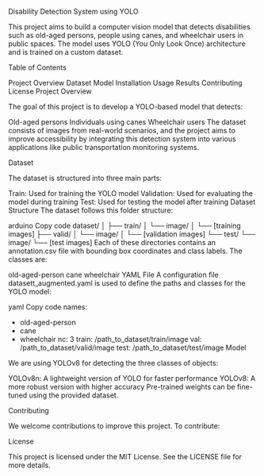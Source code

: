 Disability Detection System using YOLO

This project aims to build a computer vision model that detects disabilities such as old-aged persons, people using canes, and wheelchair users in public spaces. The model uses YOLO (You Only Look Once) architecture and is trained on a custom dataset.

Table of Contents

Project Overview
Dataset
Model
Installation
Usage
Results
Contributing
License
Project Overview

The goal of this project is to develop a YOLO-based model that detects:

Old-aged persons
Individuals using canes
Wheelchair users
The dataset consists of images from real-world scenarios, and the project aims to improve accessibility by integrating this detection system into various applications like public transportation monitoring systems.

Dataset

The dataset is structured into three main parts:

Train: Used for training the YOLO model
Validation: Used for evaluating the model during training
Test: Used for testing the model after training
Dataset Structure
The dataset follows this folder structure:

arduino
Copy code
dataset/
│
├── train/
│   └── image/
│       └── [training images]
├── valid/
│   └── image/
│       └── [validation images]
└── test/
    └── image/
        └── [test images]
Each of these directories contains an annotation.csv file with bounding box coordinates and class labels. The classes are:

old-aged-person
cane
wheelchair
YAML File
A configuration file datasett_augmented.yaml is used to define the paths and classes for the YOLO model:

yaml
Copy code
names:
- old-aged-person
- cane
- wheelchair
nc: 3
train: /path_to_dataset/train/image
val: /path_to_dataset/valid/image
test: /path_to_dataset/test/image
Model

We are using YOLOv8 for detecting the three classes of objects:

YOLOv8n: A lightweight version of YOLO for faster performance
YOLOv8: A more robust version with higher accuracy
Pre-trained weights can be fine-tuned using the provided dataset.

Contributing

We welcome contributions to improve this project. To contribute:

License

This project is licensed under the MIT License. See the LICENSE file for more details.
